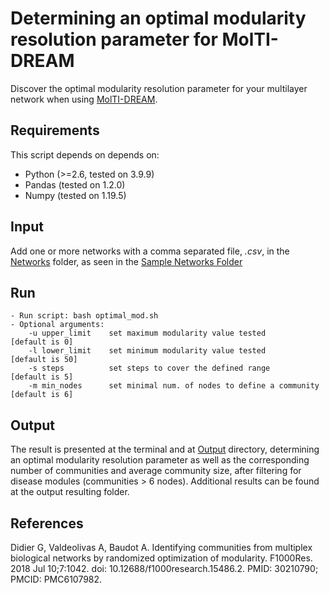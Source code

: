 # Determining an optimal modularity resolution parameter for MolTI-DREAM
Discover the optimal modularity resolution parameter for your multilayer network when using [MolTI-DREAM](https://github.com/gilles-didier/MolTi-DREAM).

## Requirements
This script depends on depends on:
* Python (>=2.6, tested on 3.9.9)
* Pandas (tested on 1.2.0)
* Numpy (tested on 1.19.5)

## Input
Add one or more networks with a comma separated file, *.csv*, in the [Networks](input/networks/) folder, as seen in the [Sample Networks Folder](input/sample_networks/)
## Run 

    - Run script: bash optimal_mod.sh 
    - Optional arguments: 
        -u upper_limit    set maximum modularity value tested                 [default is 0]  
        -l lower_limit    set minimum modularity value tested                 [default is 50]
        -s steps          set steps to cover the defined range                [default is 5]
        -m min_nodes      set minimal num. of nodes to define a community     [default is 6]
        
## Output
The result is presented at the terminal and at [Output](output/) directory, determining an optimal modularity resolution parameter as well as the corresponding number of communities and average community size, after filtering for disease modules (communities > 6 nodes). Additional results can be found at the output resulting folder.

## References
Didier G, Valdeolivas A, Baudot A. Identifying communities from multiplex biological networks by randomized optimization of modularity. F1000Res. 2018 Jul 10;7:1042. doi: 10.12688/f1000research.15486.2. PMID: 30210790; PMCID: PMC6107982.
